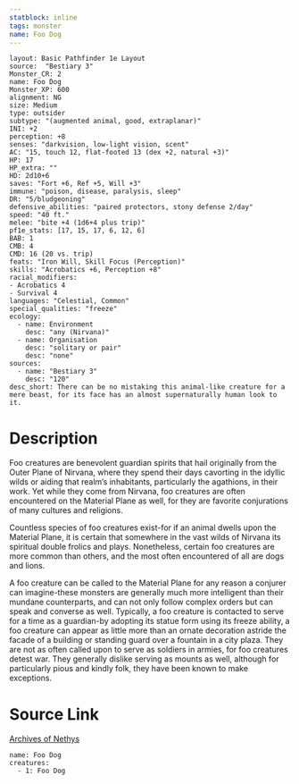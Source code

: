 ```yaml
---
statblock: inline
tags: monster
name: Foo Dog
---
```

```statblock
layout: Basic Pathfinder 1e Layout
source:  "Bestiary 3"
Monster_CR: 2
name: Foo Dog
Monster_XP: 600
alignment: NG
size: Medium
type: outsider
subtype: "(augmented animal, good, extraplanar)"
INI: +2
perception: +8
senses: "darkvision, low-light vision, scent"
AC: "15, touch 12, flat-footed 13 (dex +2, natural +3)"
HP: 17
HP_extra: ""
HD: 2d10+6
saves: "Fort +6, Ref +5, Will +3"
immune: "poison, disease, paralysis, sleep"
DR: "5/bludgeoning"
defensive_abilities: "paired protectors, stony defense 2/day"
speed: "40 ft."
melee: "bite +4 (1d6+4 plus trip)"
pf1e_stats: [17, 15, 17, 6, 12, 6]
BAB: 1
CMB: 4
CMD: 16 (20 vs. trip)
feats: "Iron Will, Skill Focus (Perception)"
skills: "Acrobatics +6, Perception +8"
racial_modifiers:
- Acrobatics 4
- Survival 4
languages: "Celestial, Common"
special_qualities: "freeze"
ecology:
  - name: Environment
    desc: "any (Nirvana)"
  - name: Organisation
    desc: "solitary or pair"
    desc: "none"
sources:
  - name: "Bestiary 3"
    desc: "120"
desc_short: There can be no mistaking this animal-like creature for a mere beast, for its face has an almost supernaturally human look to it.
```
# Description
Foo creatures are benevolent guardian spirits that hail originally from the Outer Plane of Nirvana, where they spend their days cavorting in the idyllic wilds or aiding that realm’s inhabitants, particularly the agathions, in their work. Yet while they come from Nirvana, foo creatures are often encountered on the Material Plane as well, for they are favorite conjurations of many cultures and religions.

Countless species of foo creatures exist-for if an animal dwells upon the Material Plane, it is certain that somewhere in the vast wilds of Nirvana its spiritual double frolics and plays. Nonetheless, certain foo creatures are more common than others, and the most often encountered of all are dogs and lions.

A foo creature can be called to the Material Plane for any reason a conjurer can imagine-these monsters are generally much more intelligent than their mundane counterparts, and can not only follow complex orders but can speak and converse as well. Typically, a foo creature is contacted to serve for a time as a guardian-by adopting its statue form using its freeze ability, a foo creature can appear as little more than an ornate decoration astride the facade of a building or standing guard over a fountain in a city plaza. They are not as often called upon to serve as soldiers in armies, for foo creatures detest war. They generally dislike serving as mounts as well, although for particularly pious and kindly folk, they have been known to make exceptions.
# Source Link
[Archives of Nethys](https://aonprd.com/MonsterDisplay.aspx?ItemName=Foo%20Dog)
```encounter-table
name: Foo Dog
creatures:
  - 1: Foo Dog
```
